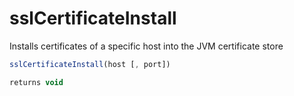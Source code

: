 # sslCertificateInstall

Installs certificates of a specific host into the JVM certificate store

```javascript
sslCertificateInstall(host [, port])
```

```javascript
returns void
```
